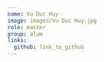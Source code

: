 ```yaml
---
name: Vu Duc Huy 
image: images/Vu Duc Huy.jpg 
role: master
group: alum
links:
  github: link_to_github 
---
```

